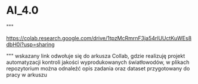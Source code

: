 # AI_4.0

"""

https://colab.research.google.com/drive/1tpzMcRmrnF3ja54rlUUctKuWEs8dbH0i?usp=sharing

"""
wskazany link odwołuje się do arkusza Collab, gdzie realizuję projekt automatyzacji kontroli jakości wyprodukowanych światłowodów, 
w plikach repozytorium można odnaleźć opis zadania oraz dataset przygotowany do pracy w arkuszu
